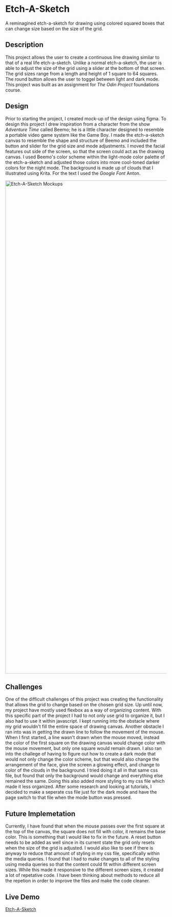 # Etch-A-Sketch
A reminagined etch-a-sketch for drawing using colored squared boxes that can change size based on the size of the grid.

## Description
This project allows the user to create a continuous line drawing similar to that of a real life etch-a-sketch. Unlike a normal etch-a-sketch, the user is able to adjust the size of the grid using a slider at the bottom of that screen. The grid sizes range from a length and height of 1 square to 64 squares. The round button allows the user to toggel between light and dark mode. This project was built as an assignment for _The Odin Project_ foundations course.

## Design
Prior to starting the project, I created mock-up of the design using figma. To design this project I drew inspiration from a character from the show _Adventure Time_ called Beemo; he is a little character designed to resemble a portable video game system like the Game Boy. I made the etch-a-sketch canvas to resemble the shape and structure of Beemo and included the button and slider for the grid size and mode adjustments. I moved the facial features out side of the screen, so that the screen could act as the drawing canvas. I used Beemo's color scheme within the light-mode color palette of the etch-a-sketch and adjusted those colors into more cool-toned darker colors for the night mode. The background is made up of clouds that I illustrated using Krita. For the text I used the _Google Font_ Anton. 

<img width="1535" alt="Etch-A-Sketch Mockups" src="https://github.com/erlopez11/etch-a-sketch/assets/101296798/d5af236e-6932-4f31-b994-de85092f2709">



## Challenges
One of the difficult challenges of this project was creating the functionality that allows the grid to change based on the chosen grid size. Up until now, my project have mostly used flexbox as a way of organizing content. With this specific part of the project I had to not only use grid to organize it, but I also had to use it within javascript. I kept running into the obstacle where my grid wouldn't fill the entire space of drawing canvas. Another obstacle I ran into was in getting the drawn line to follow the movement of the mouse. When I first started, a line wasn't drawn when the mouse moved, instead the color of the first square on the drawing canvas would change  color with the mouse movement, but only one square would remain drawn. I also ran into the challege of having to figure out how to create a dark mode that would not only change the color scheme, but that would also change the arrangement of the face, give the screen a glowing effect, and change to color of the clouds in the background. I tried doing it all in that same css file, but found that only the background would change and everything else remained the same. Doing this also added more styling to my css file which made it less organized. After some research and looking at tutorials, I decided to make a seperate css file just for the dark mode and have the page switch to that file when the mode button was pressed.

## Future Implemetation
Currently, I have found that when the mouse passes over the first square at the top of the canvas, the square does not fill with color, it remains the base color. This is something that I would like to fix in the future. A reset button needs to be added as well since in its current state the grid only resets when the size of the grid is adjusted. I would also like to see if there is anyway to reduce that amount of styling in my css file, specifically within the media queries. I found that I had to make changes to all of the styling using media queries so that the content could fit within different screen sizes. While this made it responsive to the different screen sizes, it created a lot of repetative code. I have been thinking about methods to reduce all the repetion in order to improve the files and make the code cleaner.

## Live Demo
[Etch-A-Sketch](https://erlopez11.github.io/etch-a-sketch/)
